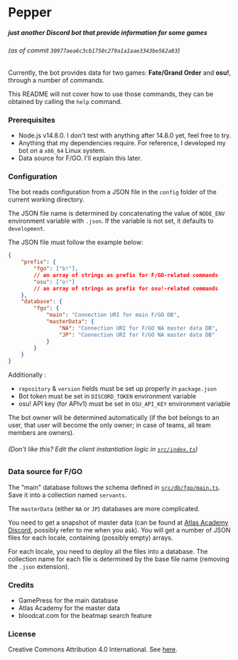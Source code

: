 # Pepper
##### just another Discord bot that provide information for some games
###### (as of commit `30977aea6c3cb1750c279a1a1aae3343be562a83`)

Currently, the bot provides data for two games: __Fate/Grand Order__ and __osu!__, through a number of commands.

This README will not cover how to use those commands, they can be obtained by calling the `help` command.

### Prerequisites
- Node.js v14.8.0. I don't test with anything after 14.8.0 yet, feel free to try.
- Anything that my dependencies require. For reference, I developed my bot on a `x86_64` Linux system.
- Data source for F/GO. I'll explain this later.

### Configuration
The bot reads configuration from a JSON file in the `config` folder of the current working directory.

The JSON file name is determined by concatenating the value of `NODE_ENV` environment variable with `.json`. If the variable is not set, it defaults to `development`.

The JSON file must follow the example below:
```json
{
    "prefix": {
        "fgo": ["b!"],
        // an array of strings as prefix for F/GO-related commands
        "osu": ["o!"]
        // an array of strings as prefix for osu!-related commands
    },
    "database": {
        "fgo": {
            "main": "Connection URI for main F/GO DB",
            "masterData": {
                "NA": "Connection URI for F/GO NA master data DB",
                "JP": "Connection URI for F/GO NA master data DB"
            }
        }
    }
}
```
Additionally :
- `repository` & `version` fields must be set up properly in `package.json`
- Bot token must be set in `DISCORD_TOKEN` environment variable
- osu! API key (for APIv1) must be set in `OSU_API_KEY` environment variable

The bot owner will be determined automatically (if the bot belongs to an user, that user will become the only owner; in case of teams, all team members are owners).
###### (Don't like this? Edit the client instantiation logic in [`src/index.ts`](src/index.ts))

### Data source for F/GO
The "main" database follows the schema defined in [`src/db/fgo/main.ts`](src/db/fgo/main.ts). Save it into a collection named `servants`.

The `masterData` (either `NA` or `JP`) databases are more complicated.

You need to get a snapshot of master data (can be found at [Atlas Academy Discord](https://discord.gg/TKJmuCR), possibly refer to me when you ask). You will get a number of JSON files for each locale, containing (possibly empty) arrays.

For each locale, you need to deploy all the files into a database. The collection name for each file is determined by the base file name (removing the `.json` extension).

### Credits
- GamePress for the main database
- Atlas Academy for the master data
- bloodcat.com for the beatmap search feature

### License 
Creative Commons Attribution 4.0 International. See [here](./LICENSE).